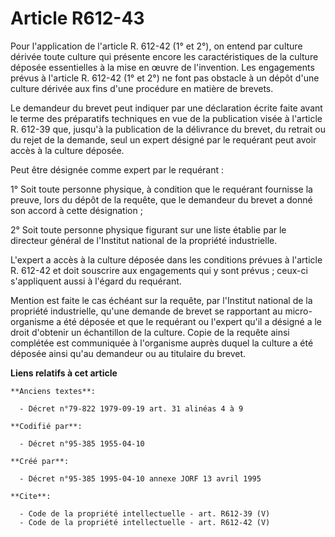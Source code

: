 # Article R612-43

Pour l'application de l'article R. 612-42 (1° et 2°), on entend par culture dérivée toute culture qui présente encore les
caractéristiques de la culture déposée essentielles à la mise en œuvre de l'invention. Les engagements prévus à l'article R.
612-42 (1° et 2°) ne font pas obstacle à un dépôt d'une culture dérivée aux fins d'une procédure en matière de brevets. 

Le demandeur du brevet peut indiquer par une déclaration écrite faite avant le terme des préparatifs techniques en vue de la
publication visée à l'article R. 612-39 que, jusqu'à la publication de la délivrance du brevet, du retrait ou du rejet de la
demande, seul un expert désigné par le requérant peut avoir accès à la culture déposée. 

Peut être désignée comme expert par le requérant : 

1° Soit toute personne physique, à condition que le requérant fournisse la preuve, lors du dépôt de la requête, que le
demandeur du brevet a donné son accord à cette désignation ; 

2° Soit toute personne physique figurant sur une liste établie par le directeur général de l'Institut national de la
propriété industrielle. 

L'expert a accès à la culture déposée dans les conditions prévues à l'article R. 612-42 et doit souscrire aux engagements qui
y sont prévus ; ceux-ci s'appliquent aussi à l'égard du requérant. 

Mention est faite le cas échéant sur la requête, par l'Institut national de la propriété industrielle, qu'une demande de
brevet se rapportant au micro-organisme a été déposée et que le requérant ou l'expert qu'il a désigné a le droit d'obtenir un
échantillon de la culture. Copie de la requête ainsi complétée est communiquée à l'organisme auprès duquel la culture a été
déposée ainsi qu'au demandeur ou au titulaire du brevet.

**Liens relatifs à cet article**

	**Anciens textes**:

	  - Décret n°79-822 1979-09-19 art. 31 alinéas 4 à 9

	**Codifié par**:

	  - Décret n°95-385 1955-04-10

	**Créé par**:

	  - Décret n°95-385 1995-04-10 annexe JORF 13 avril 1995

	**Cite**:

	  - Code de la propriété intellectuelle - art. R612-39 (V)
	  - Code de la propriété intellectuelle - art. R612-42 (V)
